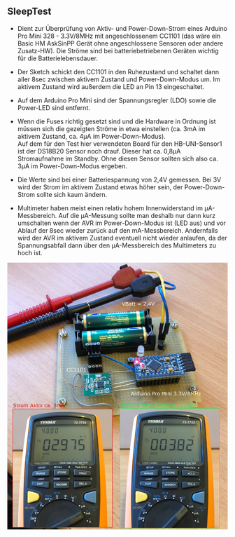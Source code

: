 
## SleepTest

- Dient zur Überprüfung von Aktiv- und Power-Down-Strom eines Arduino Pro Mini 328 - 3.3V/8MHz mit angeschlossenem CC1101 (das wäre ein Basic HM AskSinPP Gerät ohne angeschlossene Sensoren oder andere Zusatz-HW). Die Ströme sind bei batteriebetriebenen Geräten wichtig für die Batterielebensdauer.

- Der Sketch schickt den CC1101 in den Ruhezustand und schaltet dann aller 8sec zwischen aktivem Zustand und Power-Down-Modus um. Im aktivem Zustand wird außerdem die LED an Pin 13 eingeschaltet.

- Auf dem Arduino Pro Mini sind der Spannungsregler (LDO) sowie die Power-LED sind entfernt.

- Wenn die Fuses richtig gesetzt sind und die Hardware in Ordnung ist müssen sich die gezeigten Ströme in etwa einstellen (ca. 3mA im aktivem Zustand, ca. 4µA im Power-Down-Modus).<br>
Auf dem für den Test hier verwendeten Board für den HB-UNI-Sensor1 ist der DS18B20 Sensor noch drauf. Dieser hat ca. 0,8µA Stromaufnahme im Standby. Ohne diesen Sensor sollten sich also ca. 3µA im Power-Down-Modus ergeben.

- Die Werte sind bei einer Batteriespannung von 2,4V gemessen. Bei 3V wird der Strom im aktivem Zustand etwas höher sein, der Power-Down-Strom sollte sich kaum ändern.

- Multimeter haben meist einen relativ hohem Innenwiderstand im µA-Messbereich. Auf die µA-Messung sollte man deshalb nur dann kurz umschalten wenn der AVR im Power-Down-Modus ist (LED aus) und vor Ablauf der 8sec wieder zurück auf den mA-Messbereich. Andernfalls wird der AVR im aktivem Zustand eventuell nicht wieder anlaufen, da der Spannungsabfall dann über den µA-Messbereich des Multimeters zu hoch ist.

![pic](SleepTest.jpg)
